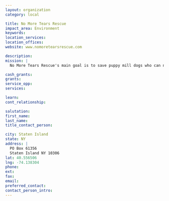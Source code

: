 ```yaml
---
layout: organization
category: local

title: No More Tears Rescue
impact_area: Environment
keywords: 
location_services: 
location_offices: 
website: www.nomoretearsrescue.com

description: 
mission: |
  No More Tears Rescue's main goal is to save puppy mill dogs who can no longer breed for profit. We rescue and rehabilitate these unsocialized dogs and most have numerous medical issues that need attention. Finding their forever homes is not easy and consists of patience, love, and understanding. The end result is rewarding once the dogs learn to trust and give unconditional love for the very first time in their lives. This process costs a lot of money, so any donation made is much appreciated and goes to help save more dogs. 

cash_grants: 
grants: 
service_opp: 
services: 

learn: 
cont_relationship: 

salutation: 
first_name: 
last_name: 
title_contact_person: 

city: Staten Island
state: NY
address: |
  PO Box 61356  
  Staten Island NY 10306
lat: 40.556506
lng: -74.138304
phone: 
ext: 
fax: 
email: 
preferred_contact: 
contact_person_intro: 
---
```


